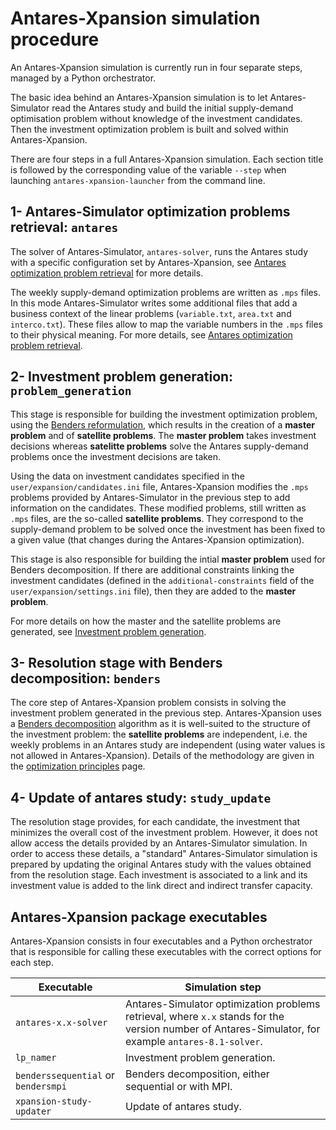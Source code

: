 # Antares-Xpansion simulation procedure

An Antares-Xpansion simulation is currently run in four separate steps, managed by a Python orchestrator.

The basic idea behind an Antares-Xpansion simulation is to let Antares-Simulator
read the Antares study and build the initial supply-demand optimisation problem without knowledge of the 
investment candidates. Then the investment optimization problem is built and solved within Antares-Xpansion.

There are four steps in a full Antares-Xpansion simulation. Each section title is followed by the corresponding value of the variable `--step` when launching `antares-xpansion-launcher` from the command line.

## 1- Antares-Simulator optimization problems retrieval: `antares`

The solver of Antares-Simulator, `antares-solver`, runs the Antares study with a specific configuration set by Antares-Xpansion, see [Antares optimization problem retrieval](1-antares-solver-problem.md) for more details. 

The weekly supply-demand optimization problems are written as `.mps` files. In this mode Antares-Simulator writes some additional files that add a business context of the linear problems (`variable.txt`, `area.txt` and `interco.txt`). These files allow to map the variable numbers in the `.mps` files to their physical meaning. For more details, see [Antares optimization problem retrieval](1-antares-solver-problem.md).

## 2- Investment problem generation: `problem_generation`

This stage is responsible for building the investment optimization problem, using the [Benders reformulation](../../user-guide/optimization-principles/1-problem-formalization.md), which results in the creation of a **master problem** and of **satellite problems**. The **master problem** takes investment decisions whereas **satelitte problems** solve the Antares supply-demand problems once the investment decisions are taken.

Using the data on investment candidates specified in the `user/expansion/candidates.ini` file,
Antares-Xpansion modifies the `.mps` problems provided by
Antares-Simulator in the previous step to add information on the candidates. These modified problems, still written
 as `.mps` files, are the so-called **satellite problems**. They correspond to the supply-demand problem to be solved once the investment has been fixed to a given value (that changes during the Antares-Xpansion optimization).

This stage is also responsible for building the intial **master problem**
used for Benders decomposition. If there are additional constraints linking the investment candidates (defined in the `additional-constraints` field of the `user/expansion/settings.ini` file), then they are added to the **master problem**.

For more details on how the master and the satellite problems are generated, see [Investment problem generation](2-problem-modification.md).

## 3- Resolution stage with Benders decomposition: `benders`

The core step of Antares-Xpansion problem consists in solving the investment problem generated in the previous step.
Antares-Xpansion uses a [Benders decomposition](https://en.wikipedia.org/wiki/Benders_decomposition) algorithm as it is well-suited to the structure of the investment problem: the **satellite problems** are independent, i.e. the weekly problems in an Antares study are independent (using water values is not allowed in Antares-Xpansion). Details of the methodology are given in the [optimization principles](../user-guide/optimization-principles/0-optimization-principles.md) page.


## 4- Update of antares study: `study_update`

The resolution stage provides, for each candidate, the investment that minimizes the
overall cost of the investment problem. However, it does not allow
access the details provided by an Antares-Simulator simulation.
In order to access these details, a "standard" Antares-Simulator simulation
is prepared by updating the original Antares study with the values obtained from the resolution stage.
Each investment is associated to a link and its investment value is added to the link direct and indirect
transfer capacity.

## Antares-Xpansion package executables

Antares-Xpansion consists in four executables and a Python orchestrator that is responsible for 
calling these executables with the correct options for each step.


|Executable|Simulation step|
|-----|-----|
|`antares-x.x-solver`|Antares-Simulator optimization problems retrieval, where `x.x` stands for the version number of Antares-Simulator, for example `antares-8.1-solver`. |
|`lp_namer`|Investment problem generation. |  
|`benderssequential` or `bendersmpi`|Benders decomposition, either sequential or with MPI. | 
|`xpansion-study-updater `|Update of antares study. | 